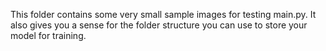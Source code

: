 This folder contains some very small sample images for testing main.py. It also gives you a sense for the folder structure you can use to store your model for training.
